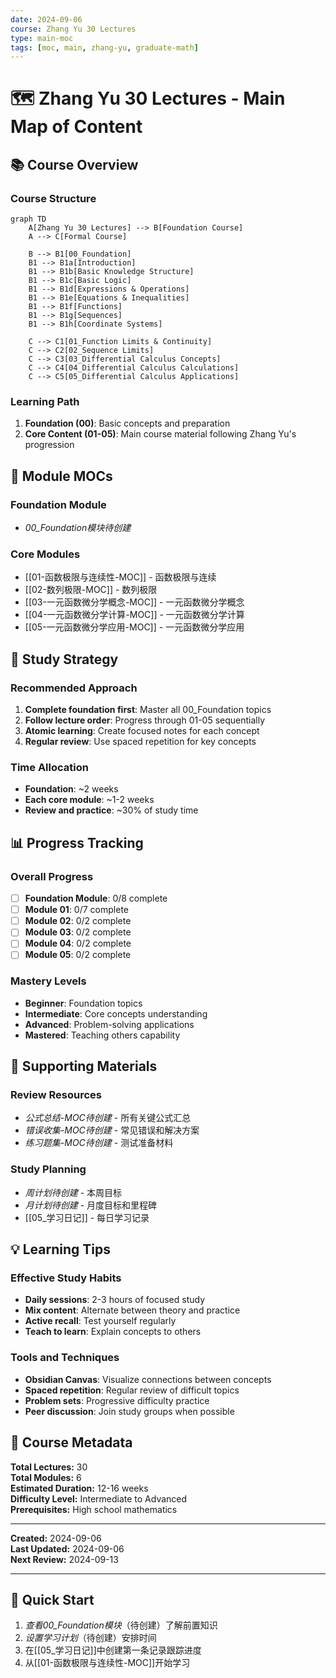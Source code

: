 ```yaml
---
date: 2024-09-06
course: Zhang Yu 30 Lectures
type: main-moc
tags: [moc, main, zhang-yu, graduate-math]
---
```


# 🗺️ Zhang Yu 30 Lectures - Main Map of Content

## 📚 Course Overview

### Course Structure
```mermaid
graph TD
    A[Zhang Yu 30 Lectures] --> B[Foundation Course]
    A --> C[Formal Course]
    
    B --> B1[00_Foundation]
    B1 --> B1a[Introduction]
    B1 --> B1b[Basic Knowledge Structure]
    B1 --> B1c[Basic Logic]
    B1 --> B1d[Expressions & Operations]
    B1 --> B1e[Equations & Inequalities]
    B1 --> B1f[Functions]
    B1 --> B1g[Sequences]
    B1 --> B1h[Coordinate Systems]
    
    C --> C1[01_Function Limits & Continuity]
    C --> C2[02_Sequence Limits]
    C --> C3[03_Differential Calculus Concepts]
    C --> C4[04_Differential Calculus Calculations]
    C --> C5[05_Differential Calculus Applications]
```

### Learning Path
1. **Foundation (00)**: Basic concepts and preparation
2. **Core Content (01-05)**: Main course material following Zhang Yu's progression

## 📖 Module MOCs

### Foundation Module
- *00_Foundation模块待创建*

### Core Modules
- [[01-函数极限与连续性-MOC]] - 函数极限与连续
- [[02-数列极限-MOC]] - 数列极限
- [[03-一元函数微分学概念-MOC]] - 一元函数微分学概念
- [[04-一元函数微分学计算-MOC]] - 一元函数微分学计算
- [[05-一元函数微分学应用-MOC]] - 一元函数微分学应用

## 🎯 Study Strategy

### Recommended Approach
1. **Complete foundation first**: Master all 00_Foundation topics
2. **Follow lecture order**: Progress through 01-05 sequentially
3. **Atomic learning**: Create focused notes for each concept
4. **Regular review**: Use spaced repetition for key concepts

### Time Allocation
- **Foundation**: ~2 weeks
- **Each core module**: ~1-2 weeks
- **Review and practice**: ~30% of study time

## 📊 Progress Tracking

### Overall Progress
- [ ] **Foundation Module**: 0/8 complete
- [ ] **Module 01**: 0/7 complete
- [ ] **Module 02**: 0/2 complete
- [ ] **Module 03**: 0/2 complete
- [ ] **Module 04**: 0/2 complete
- [ ] **Module 05**: 0/2 complete

### Mastery Levels
- **Beginner**: Foundation topics
- **Intermediate**: Core concepts understanding
- **Advanced**: Problem-solving applications
- **Mastered**: Teaching others capability

## 🔗 Supporting Materials

### Review Resources
- *公式总结-MOC待创建* - 所有关键公式汇总
- *错误收集-MOC待创建* - 常见错误和解决方案
- *练习题集-MOC待创建* - 测试准备材料

### Study Planning
- *周计划待创建* - 本周目标
- *月计划待创建* - 月度目标和里程碑
- [[05_学习日记]] - 每日学习记录

## 💡 Learning Tips

### Effective Study Habits
- **Daily sessions**: 2-3 hours of focused study
- **Mix content**: Alternate between theory and practice
- **Active recall**: Test yourself regularly
- **Teach to learn**: Explain concepts to others

### Tools and Techniques
- **Obsidian Canvas**: Visualize connections between concepts
- **Spaced repetition**: Regular review of difficult topics
- **Problem sets**: Progressive difficulty practice
- **Peer discussion**: Join study groups when possible

## 📝 Course Metadata

**Total Lectures:** 30  
**Total Modules:** 6  
**Estimated Duration:** 12-16 weeks  
**Difficulty Level:** Intermediate to Advanced  
**Prerequisites:** High school mathematics

---

**Created:** 2024-09-06  
**Last Updated:** 2024-09-06  
**Next Review:** 2024-09-13

---
## 🚀 Quick Start
1. *查看00_Foundation模块*（待创建）了解前置知识
2. *设置学习计划*（待创建）安排时间
3. 在[[05_学习日记]]中创建第一条记录跟踪进度
4. 从[[01-函数极限与连续性-MOC]]开始学习